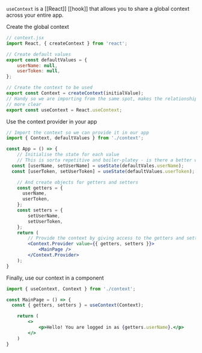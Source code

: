 `useContext` is a [[React]] [[hook]] that allows you to share a global context across your entire app.

Create the global context
```jsx
// context.jsx
import React, { createContext } from 'react';

// Create default values
export const defaultValues = {
	userName: null,
	userToken: null,
};

// Create the context to be used
export const Context = createContext(initialValue);
// Handy so we are importing from the same spot, makes the relationship 
// more clear
export const useContext = React.useContext; 
```

Use the context provider in your app
```jsx
// Import the context so we can provide it in our app
import { Context, defaultValues } from './context';

const App = () => {
	// Initialise the state for each value
	// This is sorta repetitive and boiler-platey - is there a better way?
  const [userName, setUserName] = useState(defaultVales.userName);
  const [userToken, setUserToken] = useState(defaultValues.userToken);

	// And create objects for getters and setters
	const getters = {
	  userName,
	  userToken,
	};
	const setters = {
		setUserName,
		setUserToken,
	};
	return (
		// Provide the context by giving access to the getters and setters
		<Context.Provider value={{ getters, setters }}>
			<MainPage />
		</Context.Provider>
	);
}
```

Finally, use our context in a component
```jsx
import { useContext, Context } from './context';

const MainPage = () => {
  const { getters, setters } = useContext(Context);

	return (
		<>
			<p>Hello! You are logged in as {getters.userName}.</p>
		</>
	)
}
```